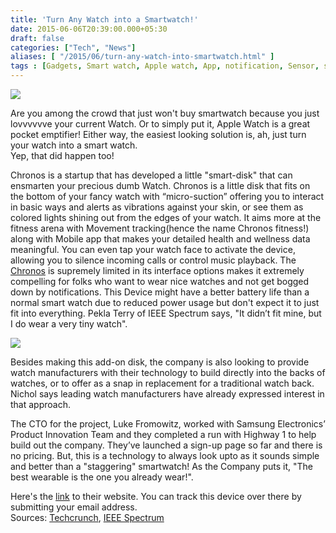 ```yaml
---
title: 'Turn Any Watch into a Smartwatch!'
date: 2015-06-06T20:39:00.000+05:30
draft: false
categories: ["Tech", "News"]
aliases: [ "/2015/06/turn-any-watch-into-smartwatch.html" ]
tags : [Gadgets, Smart watch, Apple watch, App, notification, Sensor, smart disk, fitness, health, Chronos]
---
```


[![](https://1.bp.blogspot.com/-pcomChsh4Og/VXMJzgAtrgI/AAAAAAAACvM/cyTEMnxjfkk/s640/chronos.jpg)](https://1.bp.blogspot.com/-pcomChsh4Og/VXMJzgAtrgI/AAAAAAAACvM/cyTEMnxjfkk/s1600/chronos.jpg)

Are you among the crowd that just won't buy smartwatch because you just lovvvvvve your current Watch. Or to simply put it, Apple Watch is a great pocket emptifier! Either way, the easiest looking solution is, ah, just turn your watch into a smart watch.  
Yep, that did happen too!  

  
Chronos is a startup that has developed a little "smart-disk" that can ensmarten your precious dumb Watch. Chronos is a little disk that fits on the bottom of your fancy watch with “micro-suction” offering you to interact in basic ways and alerts as vibrations against your skin, or see them as colored lights shining out from the edges of your watch. It aims more at the fitness arena with Movement tracking(hence the name Chronos fitness!) along with Mobile app that makes your detailed health and wellness data meaningful. You can even tap your watch face to activate the device, allowing you to silence incoming calls or control music playback. The [Chronos](https://www.wearchronos.com/) is supremely limited in its interface options makes it extremely compelling for folks who want to wear nice watches and not get bogged down by notifications. This Device might have a better battery life than a normal smart watch due to reduced power usage but don't expect it to just fit into everything. Pekla Terry of IEEE Spectrum says, "It didn’t fit mine, but I do wear a very tiny watch".  

[![](https://3.bp.blogspot.com/-H01wQJL2uI8/VXMKXWYYnKI/AAAAAAAACvU/VYAioPTv1Js/s320/chronos.jpg)](https://3.bp.blogspot.com/-H01wQJL2uI8/VXMKXWYYnKI/AAAAAAAACvU/VYAioPTv1Js/s1600/chronos.jpg)

  
Besides making this add-on disk, the company is also looking to provide watch manufacturers with their technology to build directly into the backs of watches, or to offer as a snap in replacement for a traditional watch back. Nichol says leading watch manufacturers have already expressed interest in that approach.  
  
The CTO for the project, Luke Fromowitz, worked with Samsung Electronics’ Product Innovation Team and they completed a run with Highway 1 to help build out the company. They’ve launched a sign-up page so far and there is no pricing. But, this is a technology to always look upto as it sounds simple and better than a "staggering" smartwatch! As the Company puts it, "The best wearable is the one you already wear!".  
  
Here's the [link](https://www.wearchronos.com/) to their website. You can track this device over there by submitting your email address.  
Sources: [Techcrunch](https://techcrunch.com/2015/06/05/chronos-is-a-little-disk-that-ensmartens-your-dumb-watch/#.eva3v2:kODn), [IEEE Spectrum](https://spectrum.ieee.org/view-from-the-valley/consumer-electronics/portable-devices/do-you-really-need-a-smart-watch-or-just-a-smart-watch-back)